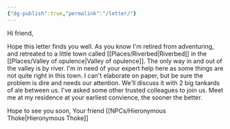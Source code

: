 ```yaml
---
{"dg-publish":true,"permalink":"/letter/"}
---
```



Hi friend,

Hope this letter finds you well. As you know I'm retired from adventuring,  and retreated to a little town called [[Places/Riverbed\|Riverbed]] in the [[Places/Valley of opulence\|Valley of opulence]]. The only way in and out of the valley is by river. I'm in need of your expert help here as some things are not quite right in this town. I can't elaborate on paper, but be sure the problem is dire and needs our attention. We'll discuss it with 2 big tankards of ale between us. I've asked some other trusted colleagues to join us. Meet me at my residence at your earliest convience, the sooner the better.  

Hope to see you soon,
Your friend [[NPCs/Hieronymous Thoke\|Hieronymous Thoke]]


